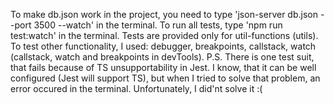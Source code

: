 To make db.json work in the project, you need to type 'json-server db.json --port 3500 --watch' in the terminal.
To run all tests, type 'npm run test:watch' in the terminal.
Tests are provided only for util-functions (utils).
To test other functionality, I used: debugger, breakpoints, callstack, watch (callstack, watch and breakpoints in devTools).
P.S. There is one test suit, that fails because of TS unsupportability in Jest. I know, that it can be well configured (Jest will support TS), but when I tried to solve that problem, an error occured in the terminal. Unfortunately, I did'nt solve it :(

